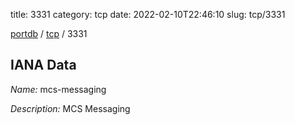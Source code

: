 title: 3331
category: tcp
date: 2022-02-10T22:46:10
slug: tcp/3331

[portdb](/) / [tcp](/category/tcp.html) / 3331


## IANA Data

_Name:_ mcs-messaging

_Description:_ MCS Messaging

